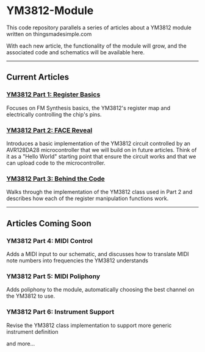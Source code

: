 # YM3812-Module
This code repository parallels a series of articles about a YM3812 module written on thingsmadesimple.com

With each new article, the functionality of the module will grow, and the associated code and schematics will be available here.

<hr/>

## Current Articles

### <a href='https://www.thingsmadesimple.com/2022/11/28/ym3812-part-1-register-basics/'>YM3812 Part 1: Register Basics</a>
Focuses on FM Synthesis basics, the YM3812's register map and electrically controlling the chip's pins.

### <a href='https://thingsmadesimple.com/2023/01/02/ym3812-part-2-face-reveal/'>YM3812 Part 2: FACE Reveal</a>
Introduces a basic implementation of the YM3812 circuit controlled by an AVR128DA28 microcontroller that we will build on in future articles. Think of it as a "Hello World" starting point that ensure the circuit works and that we can upload code to the microcontroller.

### <a href='https://www.thingsmadesimple.com/2023/01/21/ym3812-part-3-behind-the-code/'>YM3812 Part 3: Behind the Code</a>
Walks through the implementation of the YM3812 class used in Part 2 and describes how each of the register manipulation functions work.

<hr/>

## Articles Coming Soon


### YM3812 Part 4: MIDI Control
Adds a MIDI input to our schematic, and discusses how to translate MIDI note numbers into frequencies the YM3812 understands

### YM3812 Part 5: MIDI Poliphony
Adds poliphony to the module, automatically choosing the best channel on the YM3812 to use.

### YM3812 Part 6: Instrument Support
Revise the YM3812 class implementation to support more generic instrument definition

and more...
